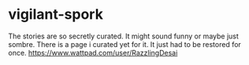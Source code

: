 # vigilant-spork
The stories are so secretly curated. It might sound funny or maybe just sombre.
There is a page i curated yet for it. It just had to be restored for once.
https://www.wattpad.com/user/RazzlingDesai

